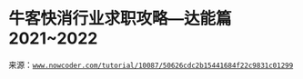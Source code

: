 # 牛客快消行业求职攻略—达能篇 2021~2022

来源：[`www.nowcoder.com/tutorial/10087/50626cdc2b15441684f22c9831c01299`](https://www.nowcoder.com/tutorial/10087/50626cdc2b15441684f22c9831c01299)